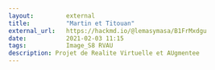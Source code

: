 ```yaml
---
layout:         external
title:          "Martin et Titouan"
external_url:   https://hackmd.io/@lemasymasa/B1FrMxdgu
date:           2021-02-03 11:15
tags:           Image_S8 RVAU
description: Projet de Realite Virtuelle et AUgmentee
---
```

